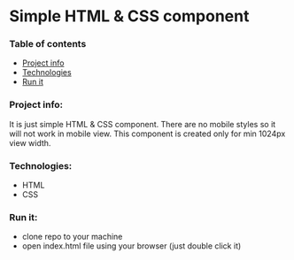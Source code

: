# Simple HTML & CSS component
### Table of contents
* [Project info](#project-info)
* [Technologies](#technologies)
* [Run it](#run-it)

### Project info:
It is just simple HTML & CSS component. There are no mobile styles so it will not work in mobile view. This component is created only for min 1024px view width.

### Technologies:
 * HTML
 * CSS

### Run it: 
* clone repo to your machine
* open index.html file using your browser (just double click it)
